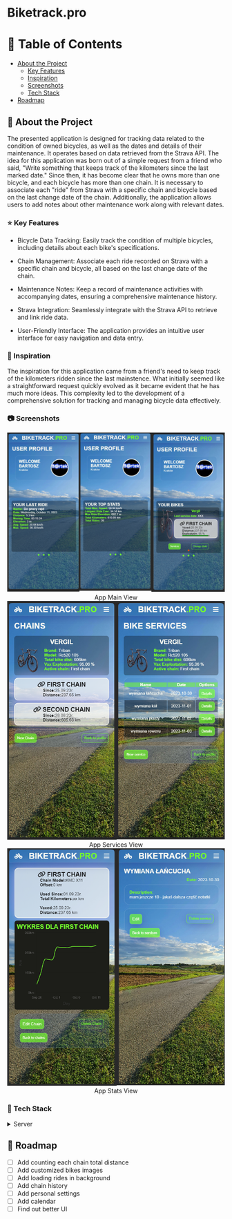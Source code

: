 # Biketrack.pro

<!-- Table of Contents -->
# :notebook_with_decorative_cover: Table of Contents

- [About the Project](#star2-about-the-project)
  * [Key Features](#star-key-features)
  * [Inspiration](#tada-inspiration)
  * [Screenshots](#camera-screenshots)
  * [Tech Stack](#space_invader-tech-stack)
- [Roadmap](#compass-roadmap)

<!-- About the Project -->
## :star2: About the Project

The presented application is designed for tracking data related to the condition of owned bicycles, as well as the dates and details of their maintenance. It operates based on data retrieved from the Strava API. The idea for this application was born out of a simple request from a friend who said, "Write something that keeps track of the kilometers since the last marked date." Since then, it has become clear that he owns more than one bicycle, and each bicycle has more than one chain. It is necessary to associate each "ride" from Strava with a specific chain and bicycle based on the last change date of the chain. Additionally, the application allows users to add notes about other maintenance work along with relevant dates.

<!-- Key Features -->
### :star: Key Features
- Bicycle Data Tracking: Easily track the condition of multiple bicycles, including details about each bike's specifications.

- Chain Management: Associate each ride recorded on Strava with a specific chain and bicycle, all based on the last change date of the chain.

- Maintenance Notes: Keep a record of maintenance activities with accompanying dates, ensuring a comprehensive maintenance history.

- Strava Integration: Seamlessly integrate with the Strava API to retrieve and link ride data.

- User-Friendly Interface: The application provides an intuitive user interface for easy navigation and data entry.

<!-- Inspiration -->
### :tada: Inspiration
The inspiration for this application came from a friend's need to keep track of the kilometers ridden since the last mainstence. What initially seemed like a straightforward request quickly evolved as it became evident that he has much more ideas. This complexity led to the development of a comprehensive solution for tracking and managing bicycle data effectively.

<!-- Screenshots -->
### :camera: Screenshots
<div align="center"> 
  <img src="https://github.com/BarrYPL/biketrack/blob/main/app/assets/images/main.png?raw=true" alt="screenshot" />
  App Main View
</div>

<div align="center"> 
  <img src="https://github.com/BarrYPL/biketrack/blob/main/app/assets/images/stats.png?raw=true" alt="screenshot" />
  App Services View
</div>

<div align="center"> 
  <img src="https://github.com/BarrYPL/biketrack/blob/main/app/assets/images/views.png?raw=true" alt="screenshot" />
  App Stats View
</div>

<!-- TechStack -->
### :space_invader: Tech Stack

<details>
  <summary>Server</summary>
  <ul>
    <li><a href="https://www.ruby-lang.org/">Ruby</a></li>
    <li><a href="https://rubyonrails.org">Rails Framework</a></li>
    <li><a href="https://oauth.net/2/">Oauth 2</a></li>
    <li>Strava API</li>
  </ul>
</details>

## :compass: Roadmap

* [ ] Add counting each chain total distance
* [ ] Add customized bikes images
* [ ] Add loading rides in background
* [ ] Add chain history
* [ ] Add personal settings
* [ ] Add calendar
* [ ] Find out better UI
